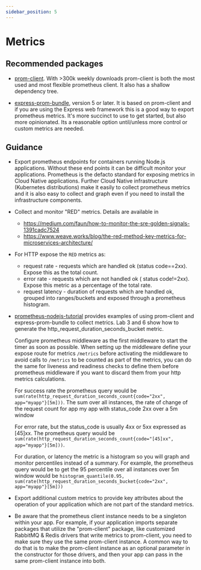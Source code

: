 ```yaml
---
sidebar_position: 5
---
```


# Metrics

## Recommended packages

- [prom-client](https://www.npmjs.com/package/prom-client). With >300k weekly downloads
  prom-client is both the most used and most flexible prometheus client. It also has
  a shallow dependency tree.

- [express-prom-bundle](https://www.npmjs.com/package/express-prom-bundle), version 5
  or later. It is based on prom-client and if you are using the Express web
  framework this is a good way to export prometheus metrics. It's more succinct
  to use to get started, but also more opinionated. Its a reasonable option
  until/unless more control or custom metrics are needed.

## Guidance

- Export prometheus endpoints for containers running Node.js applications. Without
  these end points it can be difficult monitor your applications. Prometheus is
  the defacto standard for exposing metrics in Cloud Native applications. Further
  Cloud Native infrastructure (Kubernetes distributions) make it easily to collect
  prometheus metrics and it is also easy to collect and graph even if you need
  to install the infrastructure components.

- Collect and monitor "RED" metrics. Details are available in

  - https://medium.com/faun/how-to-monitor-the-sre-golden-signals-1391cadc7524
  - https://www.weave.works/blog/the-red-method-key-metrics-for-microservices-architecture/

- For HTTP expose the `RED` metrics as:

  - request rate - requests which are handled ok (status code==2xx). Expose this as the total
    count.
  - error rate - requests which are not handled ok ( status code!=2xx). Expose this metric
    as a percentage of the total rate.
  - request latency - duration of requests which are handled ok, grouped into ranges/buckets and
    exposed through a prometheus histogram.

- [prometheus-nodejs-tutorial](https://github.com/csantanapr/prometheus-nodejs-tutorial) provides
  examples of using prom-client and express-prom-bundle to collect metrics. Lab 3 and 6
  show how to generate the http_request_duration_seconds_bucket metric.

  Configure prometheus middleware as the first middleware to start the timer as soon as possible.
  When setting up the middleware define your expose route for metrics `/metrics` before activating the middleware
  to avoid calls to `/metrics` to be counted as part of the metrics, you can do the same for
  liveness and readiness checks to define them before prometheus middleware if you want to discard them from your
  http metrics calculations.

  For success rate the prometheus query would be
  `sum(rate(http_request_duration_seconds_count{code="2xx", app="myapp"}[5m]))`.
  The sum over all instances, the rate of change of the request count for app
  my app with status_code 2xx over a 5m window

  For error rate, but the status_code is usually 4xx or 5xx expressed as [45]xx. The
  prometheus query would be `sum(rate(http_request_duration_seconds_count{code="[45]xx", app="myapp"}[5m]))`.

  For duration, or latency the metric is a histogram so you will graph and
  monitor percentiles instead of a summary. For example, the prometheus query would be
  to get the 95 percentile over all instances over 5m window would be
  `histogram_quantile(0.95, sum(rate(http_request_duration_seconds_bucket{code="2xx", app="myapp"}[5m]))`

- Export additional custom metrics to provide key attributes about the operation of
  your application which are not part of the standard metrics.

- Be aware that the prometheus client instance needs to be a singleton within your app. For example, if your
  application imports separate packages that utilize the "prom-client" package, like customized RabbitMQ &
  Redis drivers that write metrics to prom-client, you need to make sure they use the same prom-client instance.
  A common way to do that is to make the prom-client instance as an optional parameter in the constructor for
  those drivers, and then your app can pass in the same prom-client instance into both.
